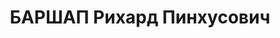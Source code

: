 ---
title: БАРШАП Рихард Пинхусович
description: 'Род. в 1904, г. Тирасполь.

  Приговор: 28.12.1937 – ВМН'
---